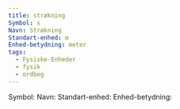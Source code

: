 ```yaml
---
title: strækning
Symbol: s
Navn: Strækning
Standart-enhed: m
Enhed-betydning: meter
tags:
  - Fysiske-Enheder
  - fysik
  - ordbog
---
```

Symbol: 
Navn: 
Standart-enhed: 
Enhed-betydning: